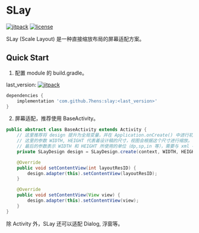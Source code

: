 # SLay

[![jitpack](https://jitpack.io/v/7hens/slay.svg)](https://jitpack.io/#7hens/slay)
[![license](https://img.shields.io/github/license/7hens/slay.svg)](https://github.com/7hens/slay/blob/master/LICENSE)

SLay (Scale Layout) 是一种直接缩放布局的屏幕适配方案。

## Quick Start

1) 配置 module 的 build.gradle。

last_version: [![jitpack](https://jitpack.io/v/7hens/slay.svg)](https://jitpack.io/#7hens/slay)

```groovy
dependencies {
    implementation 'com.github.7hens:slay:<last_version>'
}
```

2) 屏幕适配，推荐使用 BaseActivity。

```java
public abstract class BaseActivity extends Activity {
    // 这里推荐将 design 提升为全局变量，并在 Application.onCreate() 中进行初始化。
    // 这里的参数 WIDTH, HEIGHT 代表着设计稿的尺寸，视图会根据这个尺寸进行缩放。
    // 最后的参数表示 WIDTH 和 HEIGHT 所使用的单位（dp,sp,in 等），需要与 xml 中的单位保持一致。
    private SLayDesign design = SLayDesign.create(context, WIDTH, HEIGHT, TypedValue.COMPLEX_UNIT_PX);

    @Override
    public void setContentView(int layoutResID) {
        design.adapter(this).setContentView(layoutResID);
    }

    @Override
    public void setContentView(View view) {
        design.adapter(this).setContentView(view);
    }
}
```

除 Activity 外，SLay 还可以适配 Dialog, 浮窗等。
